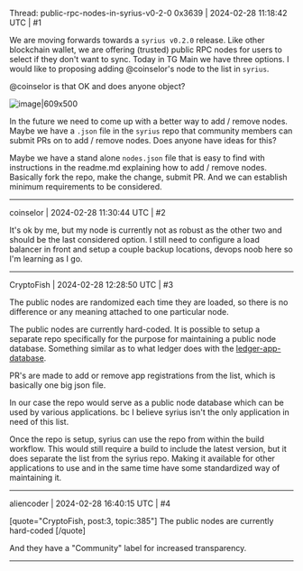 Thread: public-rpc-nodes-in-syrius-v0-2-0
0x3639 | 2024-02-28 11:18:42 UTC | #1

We are moving forwards towards a `syrius v0.2.0` release.  Like other blockchain wallet, we are offering (trusted) public RPC nodes for users to select if they don't want to sync.  Today in TG Main we have three options.  I would like to proposing adding @coinselor's node to the list in `syrius`.

@coinselor is that OK and does anyone object?

![image|609x500](upload://z3VKIIqrosGcAUkaDm7HoAT7eB.jpeg)

In the future we need to come up with a better way to add / remove nodes. Maybe we have a `.json` file in the `syrius` repo that community members can submit PRs on to add / remove nodes.  Does anyone have ideas for this?

Maybe we have a stand alone `nodes.json` file that is easy to find with instructions in the readme.md explaining how to add / remove nodes.  Basically fork the repo, make the change, submit PR.  And we can establish minimum requirements to be considered.

-------------------------

coinselor | 2024-02-28 11:30:44 UTC | #2

It's ok by me, but my node is currently not as robust as the other two and should be the last considered option. I still need to configure a load balancer in front and setup a couple backup locations, devops noob here so I'm learning as I go.

-------------------------

CryptoFish | 2024-02-28 12:28:50 UTC | #3

The public nodes are randomized each time they are loaded, so there is no difference or any meaning attached to one particular node.

The public nodes are currently hard-coded. It is possible to setup a separate repo specifically for the purpose for maintaining a public node database. Something similar as to what ledger does with the [ledger-app-database](https://github.com/LedgerHQ/ledger-app-database).

PR's are made to add or remove app registrations from the list, which is basically one big json file.

In our case the repo would serve as a public node database which can be used by various applications. bc I believe syrius isn't the only application in need of this list.

Once the repo is setup, syrius can use the repo from within the build workflow. This would still require a build to include the latest version, but it does separate the list from the syrius repo. Making it available for other applications to use and in the same time have some standardized way of maintaining it.

-------------------------

aliencoder | 2024-02-28 16:40:15 UTC | #4

[quote="CryptoFish, post:3, topic:385"]
The public nodes are currently hard-coded
[/quote]

And they have a "Community" label for increased transparency.

-------------------------

